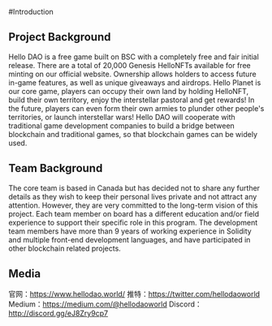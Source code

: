 #Introduction

## Project Background

Hello DAO is a free game built on BSC with a completely free and fair initial release. There are a total of 20,000 Genesis HelloNFTs available for free minting on our official website. Ownership allows holders to access future in-game features, as well as unique giveaways and airdrops.
Hello Planet is our core game, players can occupy their own land by holding HelloNFT, build their own territory, enjoy the interstellar pastoral and get rewards! In the future, players can even form their own armies to plunder other people's territories, or launch interstellar wars!
Hello DAO will cooperate with traditional game development companies to build a bridge between blockchain and traditional games, so that blockchain games can be widely used.

## Team Background

The core team is based in Canada but has decided not to share any further details as they wish to keep their personal lives private and not attract any attention. However, they are very committed to the long-term vision of this project. Each team member on board has a different education and/or field experience to support their specific role in this program. The development team members have more than 9 years of working experience in Solidity and multiple front-end development languages, and have participated in other blockchain related projects.

## Media

官网：https://www.hellodao.world/
推特：https://twitter.com/hellodaoworld
Medium：https://medium.com/@hellodaoworld
Discord：http://discord.gg/eJ8Zry9cp7

